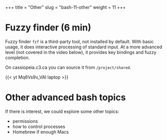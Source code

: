 +++
title = "Other"
slug = "bash-11-other"
weight = 11
+++

# Fuzzy finder (6 min)

Fuzzy finder `fzf` is a third-party tool, not installed by default. With basic usage, it does interactive
processing of standard input. At a more advanced level (not covered in the video below), it provides key
bindings and fuzzy completion.

On cassiopeia.c3.ca you can source it from `/project/shared`.

<!-- ~~~ {.bash} -->
<!-- $ source /project/shared/fzf/.fzf.bash     # each user in each shell or put it into your ~/.bashrc -->
<!-- $ fzf -->
<!-- $ nano $(fzf --height 40%) -->
<!-- $ kill -9 `/bin/ps aux | fzf | awk '{print $2}'` -->
<!-- $ e `find ~/Documents/ -type f | fzf` -->
<!-- ~~~ -->

<!-- 11-fzf.mkv -->
{{< yt Mq6Vs9v_VAI laptop >}}

# Other advanced bash topics

If there is interest, we could explore some other topics:

<!-- - arithmetics -->
- permissions
- how to control processes
- Homebrew if enough Macs
<!-- - GNU Parallel -->
